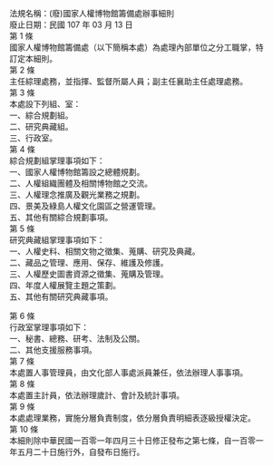 法規名稱：(廢)國家人權博物館籌備處辦事細則  
廢止日期：民國 107 年 03 月 13 日  
第 1 條  
國家人權博物館籌備處（以下簡稱本處）為處理內部單位之分工職掌，特  
訂定本細則。  
第 2 條  
主任綜理處務，並指揮、監督所屬人員；副主任襄助主任處理處務。  
第 3 條  
本處設下列組、室：  
一、綜合規劃組。  
二、研究典藏組。  
三、行政室。  
第 4 條  
綜合規劃組掌理事項如下：  
一、國家人權博物館籌設之總體規劃。  
二、人權組織團體及相關博物館之交流。  
三、人權理念推廣及觀光業務之規劃。  
四、景美及綠島人權文化園區之營運管理。  
五、其他有關綜合規劃事項。  
第 5 條  
研究典藏組掌理事項如下：  
一、人權史料、相關文物之徵集、蒐購、研究及典藏。  
二、藏品之管理、應用、保存、維護及修護。  
三、人權歷史圖書資源之徵集、蒐購及管理。  
四、年度人權展覽主題之策劃。  
五、其他有關研究典藏事項。  


第 6 條  
行政室掌理事項如下：  
一、秘書、總務、研考、法制及公關。  
二、其他支援服務事項。  
第 7 條  
本處置人事管理員，由文化部人事處派員兼任，依法辦理人事事項。  
第 8 條  
本處置主計員，依法辦理歲計、會計及統計事項。  
第 9 條  
本處處理業務，實施分層負責制度，依分層負責明細表逐級授權決定。  
第 10 條  
本細則除中華民國一百零一年四月三十日修正發布之第七條，自一百零一  
年五月二十日施行外，自發布日施行。  


